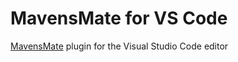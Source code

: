 # MavensMate for VS Code
[MavensMate](http://mavensmate.com/) plugin for the Visual Studio Code editor
